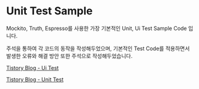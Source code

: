 # Unit Test Sample

Mockito, Truth, Espresso를 사용한 가장 기본적인 Unit, Ui Test Sample Code 입니다.

주석을 통하여 각 코드의 동작을 작성해두었으며,
기본적인 Test Code를 적용하면서 발생한 오류와 해결 방안 또한 주석으로 작성해두었습니다.

[Tistory Blog - Ui Test](https://heegs.tistory.com/71?category=919659 "Espresso Ui Test Example")


[Tistory Blog - Unit Test](https://heegs.tistory.com/73?category=919659 "Mockito Unit Test Example")
